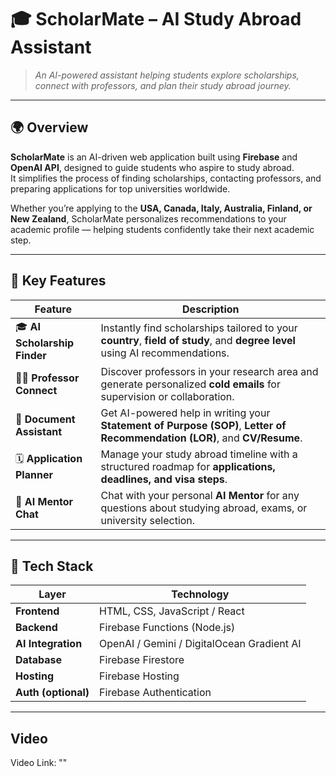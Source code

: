 # 🎓 ScholarMate – AI Study Abroad Assistant  

> *An AI-powered assistant helping students explore scholarships, connect with professors, and plan their study abroad journey.*

---

## 🌍 Overview  

**ScholarMate** is an AI-driven web application built using **Firebase** and **OpenAI API**, designed to guide students who aspire to study abroad.  
It simplifies the process of finding scholarships, contacting professors, and preparing applications for top universities worldwide.  

Whether you’re applying to the **USA, Canada, Italy, Australia, Finland, or New Zealand**, ScholarMate personalizes recommendations to your academic profile — helping students confidently take their next academic step.  

---

## 🚀 Key Features  

| Feature | Description |
|----------|-------------|
| 🎓 **AI Scholarship Finder** | Instantly find scholarships tailored to your **country**, **field of study**, and **degree level** using AI recommendations. |
| 👩‍🏫 **Professor Connect** | Discover professors in your research area and generate personalized **cold emails** for supervision or collaboration. |
| 🧾 **Document Assistant** | Get AI-powered help in writing your **Statement of Purpose (SOP)**, **Letter of Recommendation (LOR)**, and **CV/Resume**. |
| 🗓️ **Application Planner** | Manage your study abroad timeline with a structured roadmap for **applications, deadlines, and visa steps**. |
| 💬 **AI Mentor Chat** | Chat with your personal **AI Mentor** for any questions about studying abroad, exams, or university selection. |

---

## 🧩 Tech Stack  

| Layer | Technology |
|--------|-------------|
| **Frontend** | HTML, CSS, JavaScript / React |
| **Backend** | Firebase Functions (Node.js) |
| **AI Integration** | OpenAI / Gemini / DigitalOcean Gradient AI |
| **Database** | Firebase Firestore |
| **Hosting** | Firebase Hosting |
| **Auth (optional)** | Firebase Authentication |

---

## Video

Video Link: ""

